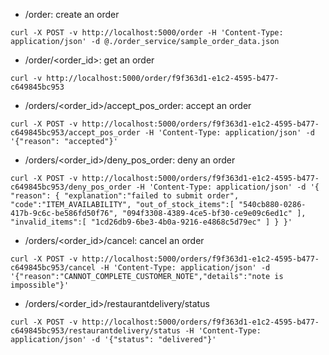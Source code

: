 * /order: create an order
```
curl -X POST -v http://localhost:5000/order -H 'Content-Type: application/json' -d @./order_service/sample_order_data.json
```

* /order/<order_id>: get an order
```
curl -v http://localhost:5000/order/f9f363d1-e1c2-4595-b477-c649845bc953
```

* /orders/<order_id>/accept_pos_order: accept an order
```
curl -X POST -v http://localhost:5000/orders/f9f363d1-e1c2-4595-b477-c649845bc953/accept_pos_order -H 'Content-Type: application/json' -d '{"reason": "accepted"}'
```

* /orders/<order_id>/deny_pos_order: deny an order
```
curl -X POST -v http://localhost:5000/orders/f9f363d1-e1c2-4595-b477-c649845bc953/deny_pos_order -H 'Content-Type: application/json' -d '{ "reason": { "explanation":"failed to submit order", "code":"ITEM_AVAILABILITY", "out_of_stock_items":[ "540cb880-0286-417b-9c6c-be586fd50f76", "094f3308-4389-4ce5-bf30-ce9e09c6ed1c" ], "invalid_items":[ "1cd26db9-6be3-4b0a-9216-e4868c5d79ec" ] } }'
```

* /orders/<order_id>/cancel: cancel an order
```
curl -X POST -v http://localhost:5000/orders/f9f363d1-e1c2-4595-b477-c649845bc953/cancel -H 'Content-Type: application/json' -d '{"reason":"CANNOT_COMPLETE_CUSTOMER_NOTE","details":"note is impossible"}'
```

* /orders/<order_id>/restaurantdelivery/status
```
curl -X POST -v http://localhost:5000/orders/f9f363d1-e1c2-4595-b477-c649845bc953/restaurantdelivery/status -H 'Content-Type: application/json' -d '{"status": "delivered"}'
```